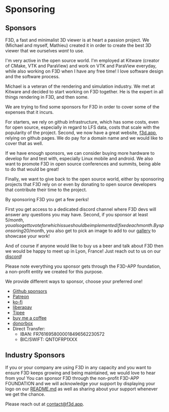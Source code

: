 # Sponsoring

## Sponsors

F3D, a fast and minimalist 3D viewer is at heart a passion project. We (Michael and myself, Mathieu) created it in order to create the best 3D viewer that we ourselves _want_ to use.

I'm very active in the open source world. I'm employed at Kitware (creator of CMake, VTK and ParaView) and work on VTK and ParaView everyday, while also working on F3D when I have any free time! I love software design and the software process.

Michael is a veteran of the rendering and simulation industry. We met at Kitware and decided to start working on F3D together. He is the expert in all things rendering in F3D, and then some.

We are trying to find some sponsors for F3D in order to cover some of the expenses that it incurs.

For starters, we rely on github infrastructure, which has some costs, even for open source, especially in regard to LFS data, costs that scale with the popularity of the project.
Second, we now have a great website, [f3d.app](https://f3d.app), relying on github pages. We do pay for a domain name and we would like to cover that as well.

If we have enough sponsors, we can consider buying more hardware to develop for and test with, especially Linux mobile and android.
We also want to promote F3D in open source conferences and summits, being able to do that would be great!

Finally, we want to give back to the open source world, either by sponsoring projects that F3D rely on or even by donating to open source developers that contribute their time to the project.

By sponsoring F3D you get a few perks!

First you get access to a dedicated discord channel where F3D devs will answer any questions you may have.
Second, if you sponsor at least 5$/month, you also get to vote for which issue should be implemented/fixed each month.
By sponsoring 20$/month, you also get to pick an image to add to our [gallery](https://f3d.app/doc/GALLERY.html) to showcase your work!

And of course if anyone would like to buy us a beer and talk about F3D then we would be happy to meet up in Lyon, France! Just reach out to us on our [discord](https://discord.f3d.app)!

Please note everything you sponsor gets through the F3D-APP foundation, a non-profit entity we created for this purpose.

We provide different ways to sponsor, choose your preferred one!

- [Github sponsors](https://github.com/sponsors/f3d-app)
- [Patreon](https://patreon.com/f3d_app_foundation)
- [ko-fi](https://ko-fi.com/f3d_app)
- [liberapay](https://liberapay.com/f3d-app/)
- [Tipee](https://fr.tipeee.com/f3d-app/)
- [buy me a coffee](https://buymeacoffee.com/f3d.app)
- [donorbox](https://donorbox.org/support-f3d)
- Direct Transfer:
  - IBAN: FR7616958000018496562230572
  - BIC/SWIFT: QNTOFRP1XXX

## Industry Sponsors

If you or your company are using F3D in any capacity and you want to ensure F3D keeps growing and being maintained, we would love to hear from you!
You can sponsor F3D through the non-profit F3D-APP FOUNDATION and we will acknowledge your support by displaying your logo on our [README.md](../../README.md) as
well as sharing about your support whenever we get the chance.

Please reach out at [contact@f3d.app](contact@f3d.app).
